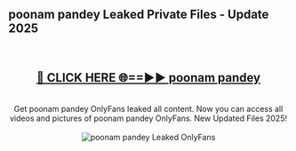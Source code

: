 <h2>poonam pandey Leaked Private Files - Update 2025</h2>
<br>
<div align="center">
<h2><a href="https://cliphot.my.id/poonam_pandey" rel="nofollow">🔴 CLICK HERE 🌐==►► poonam pandey</a></h2>
<br>
Get poonam pandey OnlyFans leaked all content. Now you can access all videos and pictures of poonam pandey OnlyFans. New Updated Files 2025!
<br>
<br>
<a href="https://cliphot.my.id/poonam_pandey" rel="nofollow" data-target="animated-image.originalLink"><img src="https://i.ibb.co.com/WyWwxjT/player-gif2.gif" alt="poonam pandey Leaked OnlyFans" style="max-width: 100%; display: inline-block;" data-target="animated-image.originalImage"></a>
</div>
<br>